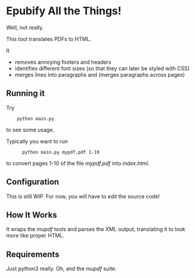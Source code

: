# Epubify All the Things!
Well, not really.

This tool translates PDFs to HTML.

It
- removes annoying footers and headers
- identifies different font sizes (so that they can later be styled with CSS)
- merges lines into paragraphs and (merges paragraphs across pages)

## Running it
Try

        python main.py

to see some usage.

Typically you want to run

          python main.py mypdf.pdf 1-10

to convert pages 1-10 of the file *mypdf.pdf* into *index.html*.

## Configuration
This is still WIP. For now, you will have to edit the source code!

## How It Works
It wraps the *mupdf* tools and parses the XML output, translating it to look more like proper HTML.

## Requirements
Just python3 really. Oh, and the *mupdf* suite.